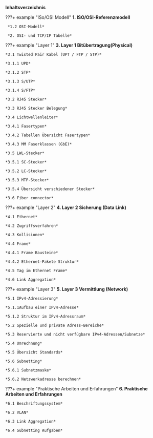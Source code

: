 **Inhaltsverzeichnis**

???+ example "ISo/OSI Modell"
     **1. ISO/OSI-Referenzmodell**

     *1.2 OSI-Modell*

     *2. OSI- und TCP/IP Tabelle*

???+ example "Layer 1"
    **3. Layer 1 Bitübertragung(Physical)**

    *3.1 Twisted Pair Kabel (UPT / FTP / STP)*

    *3.1.1 UPD*

    *3.1.2 STP*

    *3.1.3 S/UTP*

    *3.1.4 S/FTP*

    *3.2 RJ45 Stecker*

    *3.3 RJ45 Stecker Belegung*

    *3.4 Lichtwellenleiter*

    *3.4.1 Fasertypen*

    *3.4.2 Tabellen Übersicht Fasertypen*

    *3.4.3 MM Faserklassen (GbE)*

    *3.5 LWL-Stecker*

    *3.5.1 SC-Stecker*

    *3.5.2 LC-Stecker*

    *3.5.3 MTP-Stecker*

    *3.5.4 Übersicht verschiedener Stecker*

    *3.6 Fiber connector*

???+ example "Layer 2"
    **4. Layer 2 Sicherung (Data Link)**

    *4.1 Ethernet*

    *4.2 Zugriffsverfahren*

    *4.3 Kollisionen*

    *4.4 Frame*

    *4.4.1 Frame Bausteine*

    *4.4.2 Ethernet-Pakete Struktur*

    *4.5 Tag im Ethernet Frame*

    *4.6 Link Aggregation*

???+ example "Layer 3"
    **5. Layer 3 Vermittlung (Network)**

    *5.1 IPv4-Adressierung*

    *5.1.1Aufbau einer IPv4-Adresse*

    *5.1.2 Struktur im IPv4-Adressraum*

    *5.2 Spezielle und private Adress-Bereiche*

    *5.3 Reservierte und nicht verfügbare IPv4-Adressen/Subnetze*

    *5.4 Umrechnung*

    *5.5 Übersicht Standards*

    *5.6 Subnetting*

    *5.6.1 Subnetzmaske*

    *5.6.2 Netzwerkadresse berechnen*

???+ example "Praktische Arbeiten und Erfahrungen"
    **6. Praktische Arbeiten und Erfahrungen**

    *6.1 Beschriftungssystem*

    *6.2 VLAN*

    *6.3 Link Aggregation*

    *6.4 Subnetting Aufgaben*
